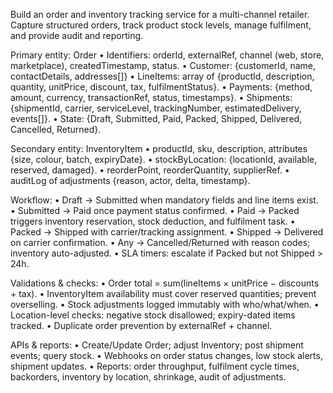 Build an order and inventory tracking service for a multi-channel retailer. Capture structured orders, track product stock levels, manage fulfilment, and provide audit and reporting.

Primary entity: Order
	•	Identifiers: orderId, externalRef, channel (web, store, marketplace), createdTimestamp, status.
	•	Customer: {customerId, name, contactDetails, addresses[]}
	•	LineItems: array of {productId, description, quantity, unitPrice, discount, tax, fulfilmentStatus}.
	•	Payments: {method, amount, currency, transactionRef, status, timestamps}.
	•	Shipments: {shipmentId, carrier, serviceLevel, trackingNumber, estimatedDelivery, events[]}.
	•	State: {Draft, Submitted, Paid, Packed, Shipped, Delivered, Cancelled, Returned}.

Secondary entity: InventoryItem
	•	productId, sku, description, attributes {size, colour, batch, expiryDate}.
	•	stockByLocation: {locationId, available, reserved, damaged}.
	•	reorderPoint, reorderQuantity, supplierRef.
	•	auditLog of adjustments {reason, actor, delta, timestamp}.

Workflow:
	•	Draft → Submitted when mandatory fields and line items exist.
	•	Submitted → Paid once payment status confirmed.
	•	Paid → Packed triggers inventory reservation, stock deduction, and fulfilment task.
	•	Packed → Shipped with carrier/tracking assignment.
	•	Shipped → Delivered on carrier confirmation.
	•	Any → Cancelled/Returned with reason codes; inventory auto-adjusted.
	•	SLA timers: escalate if Packed but not Shipped > 24h.

Validations & checks:
	•	Order total = sum(lineItems × unitPrice − discounts + tax).
	•	InventoryItem availability must cover reserved quantities; prevent overselling.
	•	Stock adjustments logged immutably with who/what/when.
	•	Location-level checks: negative stock disallowed; expiry-dated items tracked.
	•	Duplicate order prevention by externalRef + channel.

APIs & reports:
	•	Create/Update Order; adjust Inventory; post shipment events; query stock.
	•	Webhooks on order status changes, low stock alerts, shipment updates.
	•	Reports: order throughput, fulfilment cycle times, backorders, inventory by location, shrinkage, audit of adjustments.